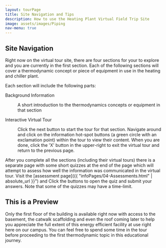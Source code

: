 ```yaml
---
layout: tourPage
title: Site Navigation and Tips
description: How to use the Heating Plant Virtual Field Trip Site
image: assets/images/Piping
nav-menu: true
---
```

## Site Navigation
Right now on the virtual tour site, there are four sections for your to explore and you
are currently in the first section. Each of the following sections will cover a
thermodynamic concept or piece of equipment in use in the heating and chiller plant.

Each section will include the following parts:
<dl>
  <dt>Background Information</dt>
  <dd><p>A short introduction to the thermodynamics concepts or equipment in that section</p></dd>

  <dt>Interactive Virtual Tour</dt>
  <dd><p>Click the next button to start the tour for that section. Navigate around and click on
  the information hot-spot buttons (a green circle with an exclamation point) within the tour to
  view their content. When you are done, click the 'X' button in the upper-right to exit the
  virtual tour and return to the previous page.</p></dd>
</dl>

After you complete all the sections (including their virtual tours) there is a separate page with
some short quizzes at the end of the page which will attempt to assess how well the information was
communicated in the virtual tour. Visit the [assessment page]({{ "infoPages/04-Assessments.html" | absolute_url }}")
and Click the buttons to open the quiz and submit your answers. Note that some of the quizzes may
have a time-limit.

## This is a Preview
Only the first floor of the building is available right now with access to the basement,
the catwalk scaffolding and even the roof coming later to help you appreciate the full
extent of this energy efficient facility at use right here on our campus. You can feel
free to spend some time in the tour before proceeding to the first thermodynamic topic
in this educational journey.

